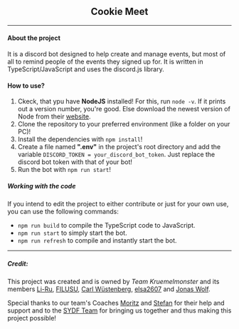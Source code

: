 <h2 align="center">Cookie Meet</h2>

---
#### About the project
It is a discord bot designed to help create and manage events, but most of all to remind people of the events they signed up for. It is written in TypeScript/JavaScript and uses the discord.js library.

#### How to use?
1. Ckeck, that ypu have **NodeJS** installed! For this, run `node -v`. If it prints out a version number, you're good. Else download the newest version of Node from their [website](https://nodejs.org).
2. Clone the repository to your preferred environment (like a folder on your PC)!
3. Install the dependencies with `npm install`!
4. Create a file named **".env"** in the project's root directory and add the variable `DISCORD_TOKEN = your_discord_bot_token`. Just replace the discord bot token with that of your bot!
5. Run the bot with `npm run start`!

##### Working with the code
If you intend to edit the project to either contribute or just for your own use, you can use the following commands:
- `npm run build` to compile the TypeScript code to JavaScript.
- `npm run start` to simply start the bot.
- `npm run refresh` to compile and instantly start the bot.

---
##### Credit:
This project was created and is owned by _Team Kruemelmonster_ and its members [Li-Ru][LI], [FILUSU][FL], [Carl Wüstenberg][CW], [elsa2607][EL] and [Jonas Wolf][JW].

Special thanks to our team's Coaches [Moritz][MO] and [Stefan][ST] for their help and support and to the [SYDF Team][SYDF] for bringing us together and thus making this project possible!

[//]: # (Credit Links)

[LI]: <https://github.com/lil-ru>
[FL]: <https://github.com/FILUSU>
[CW]: <https://github.com/carlWuestenberg>
[EL]: <https://github.com/elsa2607>
[JW]: <https://github.com/DreamyK9>
[MO]: <https://github.com/jaegermoritz>
[ST]: <#> "no link :("
[SYDF]: <https://www.sdw.org/das-bieten-wir/transferaktivitaeten/start-your-digital-future/ueberblick.html> "Start Your Digital Future"
